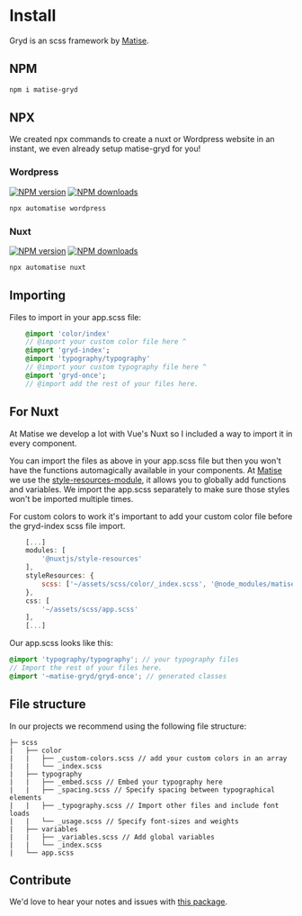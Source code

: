 # Install
Gryd is an scss framework by [Matise](https://matise.nl).

## NPM
```bash
npm i matise-gryd
```

## NPX
We created npx commands to create a nuxt or Wordpress website in an instant, we even already setup matise-gryd for you!

### Wordpress
[![NPM version](https://img.shields.io/npm/v/automatise-wordpress.svg?style=flat)](https://npmjs.com/package/automatise-wordpress) [![NPM downloads](https://img.shields.io/npm/dm/automatise-wordpress.svg?style=flat)](https://npmjs.com/package/automatise-wordpress)
```bash
npx automatise wordpress
```
### Nuxt
[![NPM version](https://img.shields.io/npm/v/automatise-nuxt.svg?style=flat)](https://npmjs.com/package/automatise-nuxt) [![NPM downloads](https://img.shields.io/npm/dm/automatise-nuxt.svg?style=flat)](https://npmjs.com/package/automatise-nuxt)
```bash
npx automatise nuxt
```

## Importing
Files to import in your app.scss file:
```sass
	@import 'color/index'
	// @import your custom color file here ^
	@import 'gryd-index';
	@import 'typography/typography'
	// @import your custom typography file here ^
	@import 'gryd-once';
	// @import add the rest of your files here.
```

## For Nuxt
At Matise we develop a lot with Vue's Nuxt so I included a way to import it in every component.

You can import the files as above in your app.scss file but then you won't have the functions automagically available in your components. At [Matise](https://matise.nl) we use the [style-resources-module](https://github.com/nuxt-community/style-resources-module), it allows you to globally add functions and variables. We import the app.scss separately to make sure those styles won't be imported multiple times.

For custom colors to work it's important to add your custom color file before the gryd-index scss file import.
```js
	[...]
	modules: [
		'@nuxtjs/style-resources'
	],
	styleResources: {
		scss: ['~/assets/scss/color/_index.scss', '@node_modules/matise-gryd/gryd-index.scss']
	},
	css: [
		'~/assets/scss/app.scss'
	],
	[...]
```

Our app.scss looks like this:

```scss
@import 'typography/typography'; // your typography files
// Import the rest of your files here.
@import '~matise-gryd/gryd-once'; // generated classes
```

## File structure
In our projects we recommend using the following file structure:
```
├─ scss
|	├── color
|	|	├── _custom-colors.scss // add your custom colors in an array
|	|	└── _index.scss
|	├── typography
|	|	├── _embed.scss // Embed your typography here
|	|	├── _spacing.scss // Specify spacing between typographical elements
|	|	├── _typography.scss // Import other files and include font loads
|	|	└── _usage.scss // Specify font-sizes and weights
|	├── variables
|	|	├── _variables.scss // Add global variables
|	|	└── _index.scss
|	└── app.scss
```

## Contribute
We'd love to hear your notes and issues with [this package](https://github.com/MatiseAms/matise-gryd).
